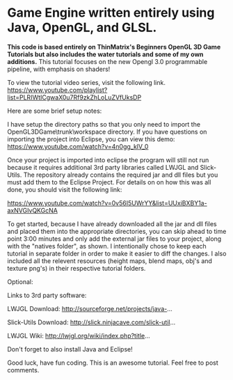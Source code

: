 # Game Engine written entirely using Java, OpenGL, and GLSL.
<b>This code is based entirely on ThinMatrix's Beginners OpenGL 3D Game Tutorials but also includes the water tutorials and some of my own additions.</b>
This tutorial focuses on the new Opengl 3.0 programmable pipeline, with emphasis on shaders!

To view the tutorial video series, visit the following link.
https://www.youtube.com/playlist?list=PLRIWtICgwaX0u7Rf9zkZhLoLuZVfUksDP

Here are some brief setup notes:

I have setup the directory paths so that you only need to import the OpenGL3DGame\trunk\workspace directory.
If you have questions on importing the project into Eclipse, you can view this demo:
https://www.youtube.com/watch?v=4n0gg_klV_0

Once your project is imported into eclipse the program will still not run because it requires additional
3rd party libraries called LWJGL and Slick-Utils. The repository already contains the required jar and dll 
files but you must add them to the Eclipse Project. For details on on how this was all done, you should visit the following link:

https://www.youtube.com/watch?v=0v56I5UWrYY&list=UUxiBXBY1a-axNVGIvQKGcNA

To get started, because I have already downloaded all the jar and dll files and placed them into the appropriate directories, 
you can skip ahead to time point 3:00 minutes and only add the external jar files to your project, along with the 
"natives folder", as shown. I intentionally chose to keep each tutorial in separate folder in order to make it easier to diff the changes.
I also included all the relevent resources (height maps, blend maps, obj's and texture png's) in their respective tutorial folders.

Optional:

Links to 3rd party software:

LWJGL Download: http://sourceforge.net/projects/java-...

Slick-Utils Download: http://slick.ninjacave.com/slick-util...

LWJGL Wiki: http://lwjgl.org/wiki/index.php?title...

Don't forget to also install Java and Eclipse!

Good luck, have fun coding. This is an awesome tutorial. Feel free to post comments.